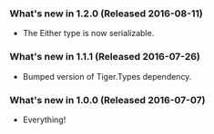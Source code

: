 ### What's new in 1.2.0 (Released 2016-08-11)

* The Either type is now serializable.

### What's new in 1.1.1 (Released 2016-07-26)

* Bumped version of Tiger.Types dependency.

### What's new in 1.0.0 (Released 2016-07-07)

* Everything!
